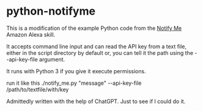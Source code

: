 # python-notifyme
This is a modification of the example Python code from the [Notify Me](https://www.thomptronics.com/about/notify-me) Amazon Alexa skill. 

It accepts command line input and can read the API key from a text file, either in the script directory by default or, you can tell it the path using the --api-key-file argument.

It runs with Python 3 if you give it execute permissions. 

run it like this ./notify_me.py "message" --api-key-file /path/to/textfile/with/key

Admittedly written with the help of ChatGPT. Just to see if I could do it.



